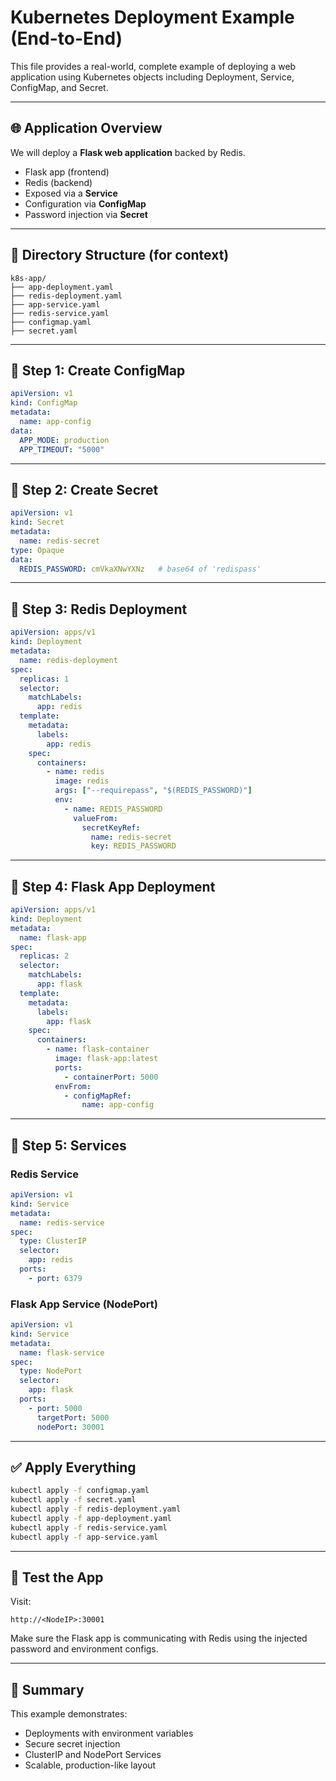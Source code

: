 # Kubernetes Deployment Example (End-to-End)

This file provides a real-world, complete example of deploying a web application using Kubernetes objects including Deployment, Service, ConfigMap, and Secret.

---

## 🌐 Application Overview

We will deploy a **Flask web application** backed by Redis.

- Flask app (frontend)
- Redis (backend)
- Exposed via a **Service**
- Configuration via **ConfigMap**
- Password injection via **Secret**

---

## 📁 Directory Structure (for context)

```
k8s-app/
├── app-deployment.yaml
├── redis-deployment.yaml
├── app-service.yaml
├── redis-service.yaml
├── configmap.yaml
├── secret.yaml
```

---

## 🧾 Step 1: Create ConfigMap

```yaml
apiVersion: v1
kind: ConfigMap
metadata:
  name: app-config
data:
  APP_MODE: production
  APP_TIMEOUT: "5000"
```

---

## 🔐 Step 2: Create Secret

```yaml
apiVersion: v1
kind: Secret
metadata:
  name: redis-secret
type: Opaque
data:
  REDIS_PASSWORD: cmVkaXNwYXNz   # base64 of 'redispass'
```

---

## 🚀 Step 3: Redis Deployment

```yaml
apiVersion: apps/v1
kind: Deployment
metadata:
  name: redis-deployment
spec:
  replicas: 1
  selector:
    matchLabels:
      app: redis
  template:
    metadata:
      labels:
        app: redis
    spec:
      containers:
        - name: redis
          image: redis
          args: ["--requirepass", "$(REDIS_PASSWORD)"]
          env:
            - name: REDIS_PASSWORD
              valueFrom:
                secretKeyRef:
                  name: redis-secret
                  key: REDIS_PASSWORD
```

---

## 🧠 Step 4: Flask App Deployment

```yaml
apiVersion: apps/v1
kind: Deployment
metadata:
  name: flask-app
spec:
  replicas: 2
  selector:
    matchLabels:
      app: flask
  template:
    metadata:
      labels:
        app: flask
    spec:
      containers:
        - name: flask-container
          image: flask-app:latest
          ports:
            - containerPort: 5000
          envFrom:
            - configMapRef:
                name: app-config
```

---

## 📡 Step 5: Services

### Redis Service
```yaml
apiVersion: v1
kind: Service
metadata:
  name: redis-service
spec:
  type: ClusterIP
  selector:
    app: redis
  ports:
    - port: 6379
```

### Flask App Service (NodePort)
```yaml
apiVersion: v1
kind: Service
metadata:
  name: flask-service
spec:
  type: NodePort
  selector:
    app: flask
  ports:
    - port: 5000
      targetPort: 5000
      nodePort: 30001
```

---

## ✅ Apply Everything

```bash
kubectl apply -f configmap.yaml
kubectl apply -f secret.yaml
kubectl apply -f redis-deployment.yaml
kubectl apply -f app-deployment.yaml
kubectl apply -f redis-service.yaml
kubectl apply -f app-service.yaml
```

---

## 🧪 Test the App

Visit:
```
http://<NodeIP>:30001
```

Make sure the Flask app is communicating with Redis using the injected password and environment configs.

---

## 🎯 Summary

This example demonstrates:
- Deployments with environment variables
- Secure secret injection
- ClusterIP and NodePort Services
- Scalable, production-like layout

